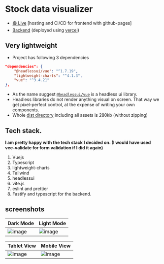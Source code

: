 # Stock data visualizer

- [🟢 Live](www.ketan.link/stock-data-visualization) [hosting and CI/CD for frontend with github-pages]
- [Backend](https://hosted-function.vercel.app/) (deployed using [vercel](https://vercel.com/))

## Very lightweight
-  Project has following 3 dependencies   
```json
"dependencies": {
    "@headlessui/vue": "^1.7.19",
    "lightweight-charts": "^4.1.3",
    "vue": "^3.4.21"
},
```
- As the name suggest [`@headlessui/vue`](https://headlessui.com/) is a headless ui library. 
- Headless libraries do not render anything visual on screen. That way we get pixel-perfect control, at the expense of writing your own components. <br>
- Whole [dist directory](https://github.com/ketan-10/stock-data-visualization/tree/gh-pages) including all assets is 280kb (without zipping)

## Tech stack.
**I am pretty happy with the tech stack I decided on. (I would have used vee-validate for form validation if I did it again)**
  1. Vuejs
  2. Typescript
  3. lightweight-charts
  4. Tailwind
  5. headlessui
  6. vite.js
  7. eslint and prettier
  8. Fastify and typescript for the backend.

## screenshots

| Dark Mode  | Light Mode | 
| ---------- | ----------- |
| ![image](https://github.com/ketan-10/stock-data-visualization/assets/35309821/79cb63a4-2ba5-4e90-be29-65c8e72dec31) | ![image](https://github.com/ketan-10/stock-data-visualization/assets/35309821/0ab2469f-d0d6-4090-a78c-5b1348239922) |


| Tablet View  | Mobile View |
| ---------- | ----------- |
| ![image](https://github.com/ketan-10/stock-data-visualization/assets/35309821/d2091be4-948b-4189-98f2-5dc2f68345e1) | ![image](https://github.com/ketan-10/stock-data-visualization/assets/35309821/3fca00ee-c813-4c1a-93b6-25b92adb0fdd) |




